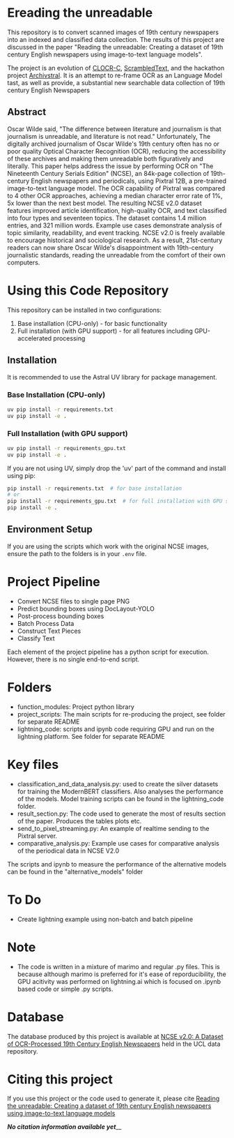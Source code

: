 # Ereading the unreadable
This repository is to convert scanned images of 19th century newspapers into an indexed and classified data collection. The results of this project are discussed in the paper "Reading the unreadable: Creating a dataset of 19th century English newspapers using image-to-text language models".

The project is an evolution of [CLOCR-C](https://github.com/JonnoB/clocrc), [ScrambledText](https://github.com/JonnoB/scrambledtext_analysis), and the hackathon project [Archivstral](https://github.com/JonnoB/archivestal). It is an attempt to re-frame OCR as an Language Model tast, as well as provide, a substantial new searchable data collection of 19th century English Newspapers

## Abstract

Oscar Wilde said, "The difference between literature and journalism is that journalism is unreadable, and literature is not read." Unfortunately, The digitally archived journalism of Oscar Wilde's 19th century often has no or poor quality Optical Character Recognition (OCR), reducing the accessibility of these archives and making them unreadable both figuratively and literally. This paper helps address the issue by performing OCR on "The Nineteenth Century Serials Edition" (NCSE), an 84k-page collection of 19th-century English newspapers and periodicals, using Pixtral 12B, a pre-trained image-to-text language model. The OCR capability of Pixtral was compared to 4 other OCR approaches, achieving a median character error rate of 1%, 5x lower than the next best model. The resulting NCSE v2.0 dataset features improved article identification, high-quality OCR, and text classified into four types and seventeen topics. The dataset contains 1.4 million entries, and 321 million words. Example use cases demonstrate analysis of topic similarity, readability, and event tracking. NCSE v2.0 is freely available to encourage historical and sociological research. As a result, 21st-century readers can now share Oscar Wilde's disappointment with 19th-century journalistic standards, reading the unreadable from the comfort of their own computers. 

# Using this Code Repository

This repository can be installed in two configurations:
1. Base installation (CPU-only) - for basic functionality
2. Full installation (with GPU support) - for all features including GPU-accelerated processing

## Installation

It is recommended to use the Astral UV library for package management.

### Base Installation (CPU-only)
```bash
uv pip install -r requirements.txt
uv pip install -e .
```

### Full Installation (with GPU support)
```bash
uv pip install -r requirements_gpu.txt
uv pip install -e .
```

If you are not using UV, simply drop the 'uv' part of the command and install using pip:
```bash
pip install -r requirements.txt  # for base installation
# or
pip install -r requirements_gpu.txt  # for full installation with GPU support
pip install -e .
```

## Environment Setup

If you are using the scripts which work with the original NCSE images, ensure the path to the folders is in your `.env` file.

# Project Pipeline

- Convert NCSE files to single page PNG
- Predict bounding boxes using DocLayout-YOLO
- Post-process bounding boxes
- Batch Process Data
- Construct Text Pieces
- Classify Text

Each element of the project pipeline has a python script for execution. However, there is no single end-to-end script. 

# Folders

- function_modules: Project python library
- project_scripts: The main scripts for re-producing the project, see folder for separate README
- lightning_code: scripts and ipynb code requiring GPU and run on the lightning platform. See folder for separate README

# Key files
- classification_and_data_analysis.py: used to create the silver datasets for training the ModernBERT classifiers. Also analyses the performance of the models. Model training scripts can be found in the lightning_code folder.
- result_section.py: The code used to generate the most of results section of the paper. Produces the tables plots etc.
- send_to_pixel_streaming.py: An example of realtime sending to the Pixtral server.
- comparative_analysis.py: Example use cases for comparative analysis of the periodical data in NCSE V2.0

The scripts and ipynb to measure the performance of the alternative models can be found in the "alternative_models" folder

# To Do
- Create lightning example using non-batch and batch pipeline

# Note
- The code is written in a mixture of marimo and regular .py files. This is because although marimo is preferred for it's ease of reporducibility, the GPU acitivity was performed on lightning.ai which is focused on .ipynb based code or simple .py scripts.

# Database

The database produced by this project is available at [NCSE v2.0: A Dataset of OCR-Processed 19th Century English Newspapers](https://rdr.ucl.ac.uk/articles/dataset/NCSE_v2_0_A_Dataset_of_OCR-Processed_19th_Century_English_Newspapers/28381610) held in the UCL data repository.


# Citing this project

If you use this project or the code used to generate it, please cite
[Reading the unreadable: Creating a dataset of 19th century English newspapers using image-to-text language models](https://arxiv.org/abs/2502.14901)


_______No citation information available yet_________